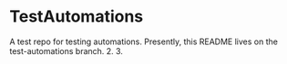 # TestAutomations
A test repo for testing automations.
Presently, this README lives on the test-automations branch.
2.
3.

